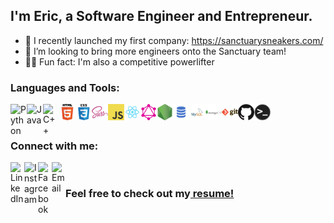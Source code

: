 ## I'm Eric, a Software Engineer and Entrepreneur. 

- 🔭 I recently launched my first company: https://sanctuarysneakers.com/
- 👯 I’m looking to bring more engineers onto the Sanctuary team!
- 🏋️‍♂️ Fun fact: I'm also a competitive powerlifter

### Languages and Tools:
<img align="left" alt="Python" width="26px" src="https://external-content.duckduckgo.com/iu/?u=http%3A%2F%2Flogos-download.com%2Fwp-content%2Fuploads%2F2016%2F10%2FPython_logo_icon.png&f=1&nofb=1" />
<img align="left" alt="Java" width="26px" src="https://external-content.duckduckgo.com/iu/?u=http%3A%2F%2Fmedia.idownloadblog.com%2Fwp-content%2Fuploads%2F2016%2F05%2Fjava-icon.png&f=1&nofb=1"/>
<img align="left" alt="C++" width="26px" src="https://external-content.duckduckgo.com/iu/?u=https%3A%2F%2Fimg.icons8.com%2Fcolor%2F1600%2Fc-plus-plus-logo.png&f=1&nofb=1" />
<img align="left" alt="HTML5" width="26px" src="https://raw.githubusercontent.com/github/explore/80688e429a7d4ef2fca1e82350fe8e3517d3494d/topics/html/html.png" />
<img align="left" alt="CSS3" width="26px" src="https://raw.githubusercontent.com/github/explore/80688e429a7d4ef2fca1e82350fe8e3517d3494d/topics/css/css.png" />
<img align="left" alt="Sass" width="26px" src="https://raw.githubusercontent.com/github/explore/80688e429a7d4ef2fca1e82350fe8e3517d3494d/topics/sass/sass.png" />
<img align="left" alt="JavaScript" width="26px" src="https://raw.githubusercontent.com/github/explore/80688e429a7d4ef2fca1e82350fe8e3517d3494d/topics/javascript/javascript.png" />
<img align="left" alt="React" width="26px" src="https://raw.githubusercontent.com/github/explore/80688e429a7d4ef2fca1e82350fe8e3517d3494d/topics/react/react.png" />
<img align="left" alt="GraphQL" width="26px" src="https://raw.githubusercontent.com/github/explore/80688e429a7d4ef2fca1e82350fe8e3517d3494d/topics/graphql/graphql.png" />
<img align="left" alt="Node.js" width="26px" src="https://raw.githubusercontent.com/github/explore/80688e429a7d4ef2fca1e82350fe8e3517d3494d/topics/nodejs/nodejs.png" />
<img align="left" alt="SQL" width="26px" src="https://raw.githubusercontent.com/github/explore/80688e429a7d4ef2fca1e82350fe8e3517d3494d/topics/sql/sql.png" />
<img align="left" alt="MySQL" width="26px" src="https://raw.githubusercontent.com/github/explore/80688e429a7d4ef2fca1e82350fe8e3517d3494d/topics/mysql/mysql.png" />
<img align="left" alt="MongoDB" width="26px" src="https://raw.githubusercontent.com/github/explore/80688e429a7d4ef2fca1e82350fe8e3517d3494d/topics/mongodb/mongodb.png" />
<img align="left" alt="Git" width="26px" src="https://raw.githubusercontent.com/github/explore/80688e429a7d4ef2fca1e82350fe8e3517d3494d/topics/git/git.png" />
<img align="left" alt="GitHub" width="26px" src="https://raw.githubusercontent.com/github/explore/78df643247d429f6cc873026c0622819ad797942/topics/github/github.png" />
<img align="left" alt="Terminal" width="26px" src="https://raw.githubusercontent.com/github/explore/80688e429a7d4ef2fca1e82350fe8e3517d3494d/topics/terminal/terminal.png" />

<br />
<br />

### Connect with me:

[<img align="left" alt="LinkedIn" width="22px" src="https://external-content.duckduckgo.com/iu/?u=http%3A%2F%2Fwww.prepare1.com%2Fwp-content%2Fuploads%2F2014%2F04%2Flinkedin-logo-high-res-1254-1024x1024.jpg&f=1&nofb=1" />][linkedin]
[<img align="left" alt="Instagram" width="22px" src="https://facebookbrand.com/wp-content/uploads/2021/03/Instagram_AppIcon_Aug2017.png?w=300&h=300" />][instagram]
[<img align="left" alt="Facebook" width="22px" src="https://external-content.duckduckgo.com/iu/?u=https%3A%2F%2Fcoindoo.com%2Fwp-content%2Fuploads%2F2019%2F01%2Ffacebook-icon.png&f=1&nofb=1" />][facebook]
[<img align="left" alt="Email" width="22px" src="https://external-content.duckduckgo.com/iu/?u=http%3A%2F%2Fwww.bluebuddhaboutique.com%2Fblog%2Fwp-content%2Fuploads%2F2015%2F03%2FEmail_icon.jpg&f=1&nofb=1" />][email]
<br />

 ### Feel free to check out my<a href="https://docs.google.com/document/d/1cg9m_LMCyAOf3eieHR-ikzhEUIH6EepHoDCEqWTygTs/edit?usp=sharing"> resume! </a>
  
<br />
<br />



[instagram]: https://www.instagram.com/erichasegawa/
[linkedin]: https://www.linkedin.com/in/eric-h-900b4b139/
[facebook]: https://www.facebook.com/eric.hasegawa.9/
[email]: mailto:erichasegawa1@gmail.com


